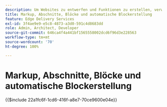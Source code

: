 ```yaml
---
description: Um Websites zu entwerfen und Funktionen zu erstellen, verwenden Entwickelnde Markup und DOM, die dynamisch aus dem Inhalt gerendert werden. Markup und DOM sind so konstruiert, dass sie eine flexible Bearbeitung und Stilanwendung ermöglichen. Gleichzeitig bieten sie vorkonfigurierte Funktionen, sodass Entwickelnde sich über einige Aspekte moderner Websites keine Gedanken machen müssen.
title: Markup, Abschnitte, Blöcke und automatische Blockerstellung
feature: Edge Delivery Services
exl-id: 3f4ae9e9-e5c8-4873-a3d0-591c4d8683dd
role: Admin, Architect, Developer
source-git-commit: 646ca4f4a441bf1565558002dcd6f96d3e228563
workflow-type: tm+mt
source-wordcount: '70'
ht-degree: 100%

---
```


# Markup, Abschnitte, Blöcke und automatische Blockerstellung

{{$include 22a1fc6f-1cd6-416f-a8e7-70ce9600e04e}}
